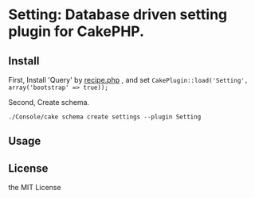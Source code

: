 # Setting: Database driven setting plugin for CakePHP.

## Install

First, Install 'Query' by [recipe.php](https://github.com/k1LoW/recipe) , and set `CakePlugin::load('Setting', array('bootstrap' => true));`

Second, Create schema.

    ./Console/cake schema create settings --plugin Setting

## Usage

## License

the MIT License


